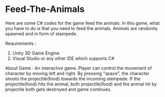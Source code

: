 # Feed-The-Animals
Here are some C# codes for the game feed the animals. In this game, what you have to do is that you need to feed the animals. Animals are randomly spawned and in form of stampede.

Requirements : 
1) Unity 3D Game Engine.
2) Visual Studio or any other IDE which supports C#

About Game : 
An interactive game. Player can control the movement of character by moving left and right. By pressing "space", the character shoots the projectile(food) towards the incoming stempede. If the projectile(food) hits the animal, both projectile(food) and the animal hit by projectile both gets destroyed and game continues.
